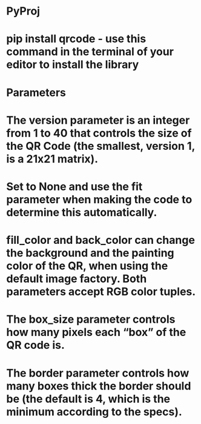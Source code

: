 # PyProj
# pip install qrcode - use this command in the terminal of your editor to install the library
# Parameters 
# The version parameter is an integer from 1 to 40 that controls the size of the QR Code (the smallest, version 1, is a 21x21 matrix). 
# Set to None and use the fit parameter when making the code to determine this automatically.
# fill_color and back_color can change the background and the painting color of the QR, when using the default image factory. Both parameters accept RGB color tuples.
# The box_size parameter controls how many pixels each “box” of the QR code is.
# The border parameter controls how many boxes thick the border should be (the default is 4, which is the minimum according to the specs).
